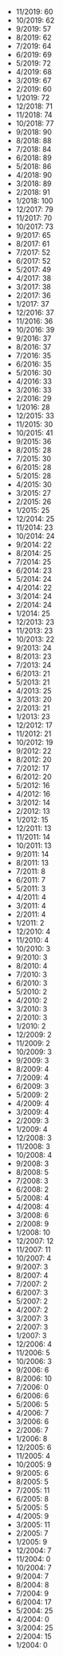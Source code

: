 *  11/2019: 60
*  10/2019: 62
*  9/2019: 57
*  8/2019: 62
*  7/2019: 64
*  6/2019: 69
*  5/2019: 72
*  4/2019: 68
*  3/2019: 67
*  2/2019: 60
*  1/2019: 72
*  12/2018: 71
*  11/2018: 74
*  10/2018: 77
*  9/2018: 90
*  8/2018: 88
*  7/2018: 84
*  6/2018: 89
*  5/2018: 86
*  4/2018: 90
*  3/2018: 89
*  2/2018: 91
*  1/2018: 100
*  12/2017: 79
*  11/2017: 70
*  10/2017: 73
*  9/2017: 65
*  8/2017: 61
*  7/2017: 52
*  6/2017: 52
*  5/2017: 49
*  4/2017: 38
*  3/2017: 38
*  2/2017: 36
*  1/2017: 37
*  12/2016: 37
*  11/2016: 36
*  10/2016: 39
*  9/2016: 37
*  8/2016: 37
*  7/2016: 35
*  6/2016: 35
*  5/2016: 30
*  4/2016: 33
*  3/2016: 33
*  2/2016: 29
*  1/2016: 28
*  12/2015: 33
*  11/2015: 30
*  10/2015: 41
*  9/2015: 36
*  8/2015: 28
*  7/2015: 30
*  6/2015: 28
*  5/2015: 28
*  4/2015: 30
*  3/2015: 27
*  2/2015: 26
*  1/2015: 25
*  12/2014: 25
*  11/2014: 23
*  10/2014: 24
*  9/2014: 22
*  8/2014: 25
*  7/2014: 25
*  6/2014: 23
*  5/2014: 24
*  4/2014: 22
*  3/2014: 24
*  2/2014: 24
*  1/2014: 25
*  12/2013: 23
*  11/2013: 23
*  10/2013: 22
*  9/2013: 24
*  8/2013: 23
*  7/2013: 24
*  6/2013: 21
*  5/2013: 21
*  4/2013: 25
*  3/2013: 20
*  2/2013: 21
*  1/2013: 23
*  12/2012: 17
*  11/2012: 21
*  10/2012: 19
*  9/2012: 22
*  8/2012: 20
*  7/2012: 17
*  6/2012: 20
*  5/2012: 16
*  4/2012: 16
*  3/2012: 14
*  2/2012: 13
*  1/2012: 15
*  12/2011: 13
*  11/2011: 14
*  10/2011: 13
*  9/2011: 14
*  8/2011: 13
*  7/2011: 8
*  6/2011: 7
*  5/2011: 3
*  4/2011: 4
*  3/2011: 4
*  2/2011: 4
*  1/2011: 2
*  12/2010: 4
*  11/2010: 4
*  10/2010: 3
*  9/2010: 3
*  8/2010: 4
*  7/2010: 3
*  6/2010: 3
*  5/2010: 2
*  4/2010: 2
*  3/2010: 3
*  2/2010: 3
*  1/2010: 2
*  12/2009: 2
*  11/2009: 2
*  10/2009: 3
*  9/2009: 3
*  8/2009: 4
*  7/2009: 4
*  6/2009: 3
*  5/2009: 2
*  4/2009: 4
*  3/2009: 4
*  2/2009: 3
*  1/2009: 4
*  12/2008: 3
*  11/2008: 3
*  10/2008: 4
*  9/2008: 3
*  8/2008: 5
*  7/2008: 3
*  6/2008: 2
*  5/2008: 4
*  4/2008: 4
*  3/2008: 6
*  2/2008: 9
*  1/2008: 10
*  12/2007: 12
*  11/2007: 11
*  10/2007: 4
*  9/2007: 3
*  8/2007: 4
*  7/2007: 2
*  6/2007: 3
*  5/2007: 2
*  4/2007: 2
*  3/2007: 3
*  2/2007: 3
*  1/2007: 3
*  12/2006: 4
*  11/2006: 5
*  10/2006: 3
*  9/2006: 6
*  8/2006: 10
*  7/2006: 0
*  6/2006: 6
*  5/2006: 5
*  4/2006: 7
*  3/2006: 6
*  2/2006: 7
*  1/2006: 8
*  12/2005: 6
*  11/2005: 4
*  10/2005: 9
*  9/2005: 6
*  8/2005: 5
*  7/2005: 11
*  6/2005: 8
*  5/2005: 5
*  4/2005: 9
*  3/2005: 11
*  2/2005: 7
*  1/2005: 9
*  12/2004: 7
*  11/2004: 0
*  10/2004: 7
*  9/2004: 7
*  8/2004: 8
*  7/2004: 9
*  6/2004: 17
*  5/2004: 25
*  4/2004: 0
*  3/2004: 25
*  2/2004: 15
*  1/2004: 0